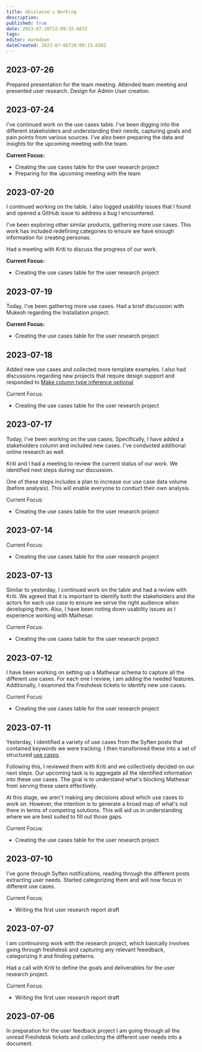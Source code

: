 ```yaml
---
title: Ghislaine's Worklog
description: 
published: true
date: 2023-07-20T22:09:33.687Z
tags: 
editor: markdown
dateCreated: 2023-07-06T20:00:15.650Z
---
```


## 2023-07-26

Prepared presentation for the team meeting. 
Attended team meeting and presented user research.
Design for Admin User creation.

## 2023-07-24

I've continued work on the use cases table. I've been digging into the different stakeholders and understanding their needs, capturing goals and pain points from various sources. I've also been preparing the data and insights for the upcoming meeting with the team.

**Current Focus:**

- Creating the use cases table for the user research project
- Preparing for the upcoming meeting with the team

## 2023-07-20

I continued working on the table. I also logged usability issues that I found and opened a GitHub issue to address a bug I encountered.

I've been exploring other similar products, gathering more use cases. This work has included redefining categories to ensure we have enough information for creating personas.

Had a meeting with Kriti to discuss the progress of our work.

**Current Focus:**

- Creating the use cases table for the user research project

## 2023-07-19

Today, I've been gathering more use cases. Had a brief discussion with Mukesh regarding the Installation project.

**Current Focus:**

- Creating the use cases table for the user research project

## 2023-07-18

Added new use cases and collected more template examples.
I also had discussions regarding new projects that require design support and responded to [Make column type inference optional
](https://github.com/centerofci/mathesar/pull/3050#issuecomment-1640658689)

Current Focus:

- Creating the use cases table for the user research project

## 2023-07-17

Today, I've been working on the use cases. Specifically, I have added a stakeholders column and included new cases. I've conducted additional online research as well.

Kriti and I had a meeting to review the current status of our work. We identified next steps during our discussion.

One of these steps includes a plan to increase our use case data volume (before analysis). This will enable everyone to conduct their own analysis.

Current Focus:

- Creating the use cases table for the user research project

## 2023-07-14

Current Focus:

- Creating the use cases table for the user research project

## 2023-07-13

Similar to yesterday, I continued work on the table and had a review with Kriti. We agreed that it is important to identify both the stakeholders and the actors for each use case to ensure we serve the right audience when developing them. Also, I have been noting down usability issues as I experience working with Mathesar.

Current Focus:

- Creating the use cases table for the user research project

## 2023-07-12

I have been working on setting up a Mathesar schema to capture all the different use cases. For each one I review, I am adding the needed features. Additionally, I examined the Freshdesk tickets to identify new use cases.

Current Focus:

- Creating the use cases table for the user research project

## 2023-07-11

Yesterday, I identified a variety of use cases from the Syften posts that contained keywords we were tracking. I then transformed these into a set of structured [use cases](https://hackmd.io/wC38kFL-Q6mR2TJR2_ZCEw?view).

Following this, I reviewed them with Kriti and we collectively decided on our next steps. Our upcoming task is to aggregate all the identified information into these use cases. The goal is to understand what's blocking Mathesar from serving these users effectively.

At this stage, we aren't making any decisions about which use cases to work on. However, the intention is to generate a broad map of what's out there in terms of competing solutions. This will aid us in understanding where we are best suited to fill out those gaps.

Current Focus:

- Creating the use cases table for the user research project

## 2023-07-10

I've gone through Syften notifications, reading through the different posts extracting user needs. Started categorizing them and will now focus in different use cases.

Current Focus:

- Writing the first user research report draft

## 2023-07-07

I am continuining work with the research project, which basically involves going through freshdesk and capturing any relevant feeedback, categorizing it and finding patterns.

Had a call with Kriti to define the goals and deliverables for the user research project.

Current Focus:

- Writing the first user research report draft

## 2023-07-06

In preparation for the user feedback project I am going through all the unread Freshdesk tickets and collecting the different user needs into a document.
